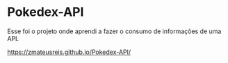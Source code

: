 # Pokedex-API

Esse foi o projeto onde aprendi a fazer o consumo de informações de uma API.

https://zmateusreis.github.io/Pokedex-API/
